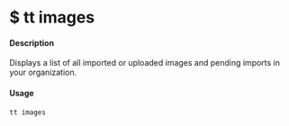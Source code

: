 <h1 class="title">$ tt images</h1>

#### Description

Displays a list of all imported or uploaded images and pending imports in your organization.

#### Usage

```bash
tt images
```
